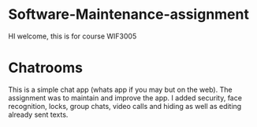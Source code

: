 # Software-Maintenance-assignment
HI welcome, this is for course WIF3005
# Chatrooms
This is a simple chat app (whats app if you may but on the web).
The assignment was to maintain and improve the app.
I added security, face recognition, locks, group chats, video calls and hiding as well as editing already sent texts.

